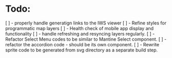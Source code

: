 # Todo:
 [ ] - properly handle generatign links to the IWS viewer
 [ ] - Refine styles for programmatic map layers
 [ ] - Health check of mobile app display and functionality
 [ ] - handle refreshing and resyncing layers regularly.
 [ ] - Refactor Select Menu codes to be similar to Mantine Select component.
 [ ] - refactor the accordion code - should be its own component.
 [ ] - Rewrite sprite code to be generated from svg directory as a separate build step.